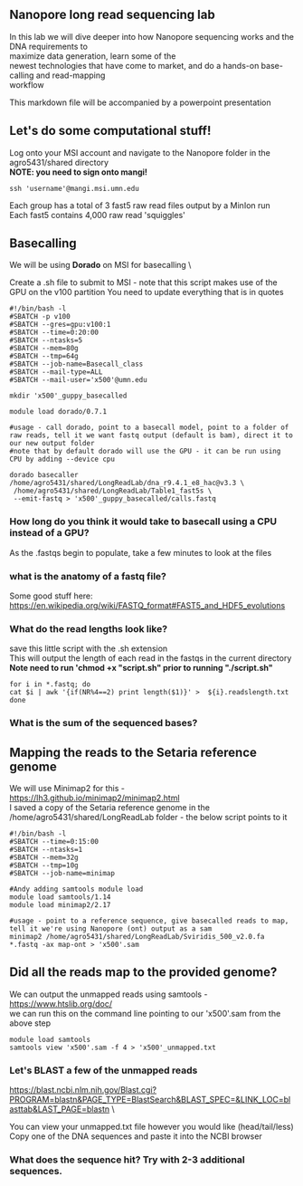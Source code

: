 ## Nanopore long read sequencing lab

In this lab we will dive deeper into how Nanopore sequencing works and the DNA requirements to \
maximize data generation, learn some of the \
newest technologies that have come to market, and do a hands-on base-calling and read-mapping \
workflow

This markdown file will be accompanied by a powerpoint presentation

## Let's do some computational stuff!

Log onto your MSI account and navigate to the Nanopore folder in the agro5431/shared directory \
**NOTE: you need to sign onto mangi!**
`````
ssh 'username'@mangi.msi.umn.edu
`````

Each group has a total of 3 fast5 raw read files output by a MinIon run \
Each fast5 contains 4,000 raw read 'squiggles'

## Basecalling
We will be using **Dorado** on MSI for basecalling \


Create a .sh file to submit to MSI - note that this script makes use of the GPU on the v100 partition
You need to update everything that is in quotes
`````
#!/bin/bash -l
#SBATCH -p v100                                             
#SBATCH --gres=gpu:v100:1
#SBATCH --time=0:20:00
#SBATCH --ntasks=5
#SBATCH --mem=80g
#SBATCH --tmp=64g
#SBATCH --job-name=Basecall_class
#SBATCH --mail-type=ALL
#SBATCH --mail-user='x500'@umn.edu

mkdir 'x500'_guppy_basecalled

module load dorado/0.7.1

#usage - call dorado, point to a basecall model, point to a folder of raw reads, tell it we want fastq output (default is bam), direct it to our new output folder
#note that by default dorado will use the GPU - it can be run using CPU by adding --device cpu

dorado basecaller /home/agro5431/shared/LongReadLab/dna_r9.4.1_e8_hac@v3.3 \
 /home/agro5431/shared/LongReadLab/Table1_fast5s \
 --emit-fastq > 'x500'_guppy_basecalled/calls.fastq

`````

### How long do you think it would take to basecall using a CPU instead of a GPU?

As the .fastqs begin to populate, take a few minutes to look at the files 
### what is the anatomy of a fastq file?
Some good stuff here: https://en.wikipedia.org/wiki/FASTQ_format#FAST5_and_HDF5_evolutions

### What do the read lengths look like?
save this little script with the .sh extension \
This will output the length of each read in the fastqs in the current directory\
**Note need to run 'chmod +x "script.sh" prior to running "./script.sh"**
`````
for i in *.fastq; do
cat $i | awk '{if(NR%4==2) print length($1)}' >  ${i}.readslength.txt
done
`````
### What is the sum of the sequenced bases?


## Mapping the reads to the Setaria reference genome
We will use Minimap2 for this - https://lh3.github.io/minimap2/minimap2.html \
I saved a copy of the Setaria reference genome in the /home/agro5431/shared/LongReadLab folder - the below script points to it

`````
#!/bin/bash -l
#SBATCH --time=0:15:00
#SBATCH --ntasks=1
#SBATCH --mem=32g
#SBATCH --tmp=10g
#SBATCH --job-name=minimap

#Andy adding samtools module load
module load samtools/1.14
module load minimap2/2.17

#usage - point to a reference sequence, give basecalled reads to map, tell it we're using Nanopore (ont) output as a sam
minimap2 /home/agro5431/shared/LongReadLab/Sviridis_500_v2.0.fa  *.fastq -ax map-ont > 'x500'.sam

`````

## Did all the reads map to the provided genome?
We can output the unmapped reads using samtools - https://www.htslib.org/doc/ \
we can run this on the command line pointing to our 'x500'.sam from the above step
`````
module load samtools
samtools view 'x500'.sam -f 4 > 'x500'_unmapped.txt
`````
### Let's BLAST a few of the unmapped reads
https://blast.ncbi.nlm.nih.gov/Blast.cgi?PROGRAM=blastn&PAGE_TYPE=BlastSearch&BLAST_SPEC=&LINK_LOC=blasttab&LAST_PAGE=blastn \

You can view your unmapped.txt file however you would like (head/tail/less) \
Copy one of the DNA sequences and paste it into the NCBI browser 
### What does the sequence hit?  Try with 2-3 additional sequences.
